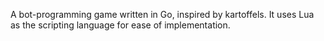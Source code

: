 A bot-programming game written in Go, inspired by kartoffels. It uses Lua as the scripting language for ease of implementation.

